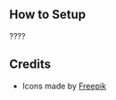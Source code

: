 ## How to Setup

????

## Credits

- Icons made by [Freepik](https://www.flaticon.com/authors/freepik)
